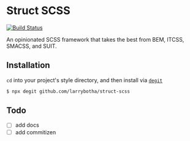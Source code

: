 # Struct SCSS

[![Build Status](https://travis-ci.org/larrybotha/struct-scss.svg?branch=master)](https://travis-ci.org/larrybotha/struct-scss)

An opinionated SCSS framework that takes the best from BEM, ITCSS, SMACSS, and SUIT.

## Installation

`cd` into your project's style directory, and then install via [`degit`](https://github.com/Rich-Harris/degit)

```bash
$ npx degit github.com/larrybotha/struct-scss
```

## Todo

- [ ] add docs
- [ ] add commitizen
